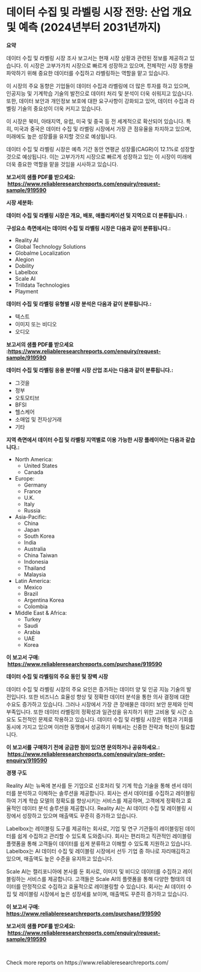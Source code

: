 <p><h1>데이터 수집 및 라벨링 시장 전망: 산업 개요 및 예측 (2024년부터 2031년까지)</h1></p><p><strong>요약</strong></p>
<p><p>데이터 수집 및 라벨링 시장 조사 보고서는 현재 시장 상황과 관련된 정보를 제공하고 있습니다. 이 시장은 고부가가치 시장으로 빠르게 성장하고 있으며, 전체적인 시장 동향을 파악하기 위해 중요한 데이터를 수집하고 라벨링하는 역할을 맡고 있습니다.</p><p>이 시장의 주요 동향은 기업들이 데이터 수집과 라벨링에 더 많은 투자를 하고 있으며, 인공지능 및 기계학습 기술의 발전으로 데이터 처리 및 분석이 더욱 쉬워지고 있습니다. 또한, 데이터 보안과 개인정보 보호에 대한 요구사항이 강화되고 있어, 데이터 수집과 라벨링 기술의 중요성이 더욱 커지고 있습니다.</p><p>이 시장은 북미, 아태지역, 유럽, 미국 및 중국 등 전 세계적으로 확산되어 있습니다. 특히, 미국과 중국은 데이터 수집 및 라벨링 시장에서 가장 큰 점유율을 차지하고 있으며, 미래에도 높은 성장률을 유지할 것으로 예상됩니다.</p><p>데이터 수집 및 라벨링 시장은 예측 기간 동안 연평균 성장률(CAGR)이 12.1%로 성장할 것으로 예상됩니다. 이는 고부가가치 시장으로 빠르게 성장하고 있는 이 시장이 미래에 더욱 중요한 역할을 맡을 것임을 시사하고 있습니다.</p></p>
<p><strong>보고서의 샘플 PDF를 받으세요: &nbsp;<a href="https://www.reliableresearchreports.com/enquiry/request-sample/919590">https://www.reliableresearchreports.com/enquiry/request-sample/919590</a></strong></p>
<p><strong>시장 세분화:</strong></p>
<p><strong> 데이터 수집 및 라벨링 시장은 개요, 배포, 애플리케이션 및 지역으로 더 분류됩니다. :</strong></p>
<p><strong>구성요소 측면에서는 데이터 수집 및 라벨링 시장은 다음과 같이 분류됩니다.:</strong></p>
<p><ul><li>Reality AI</li><li>Global Technology Solutions</li><li>Globalme Localization</li><li>Alegion</li><li>Dobility</li><li>Labelbox</li><li>Scale AI</li><li>Trilldata Technologies</li><li>Playment</li></ul></p>
<p><strong> 데이터 수집 및 라벨링 유형별 시장 분석은 다음과 같이 분류됩니다.:</strong></p>
<p><ul><li>텍스트</li><li>이미지 또는 비디오</li><li>오디오</li></ul></p>
<p><strong>보고서의 샘플 PDF를 받으세요 :<a href="https://www.reliableresearchreports.com/enquiry/request-sample/919590">https://www.reliableresearchreports.com/enquiry/request-sample/919590</a></strong></p>
<p><strong> 데이터 수집 및 라벨링 응용 분야별 시장 산업 조사는 다음과 같이 분류됩니다.:</strong></p>
<p><ul><li>그것을</li><li>정부</li><li>오토모티브</li><li>BFSI</li><li>헬스케어</li><li>소매업 및 전자상거래</li><li>기타</li></ul></p>
<p><strong>지역 측면에서 데이터 수집 및 라벨링 지역별로 이용 가능한 시장 플레이어는 다음과 같습니다.:</strong></p>
<p><ul>
    <li>
        North America:
        <ul>
            <li>United States</li>
            <li>Canada</li>
        </ul>
    </li>
    <li>
        Europe:
        <ul>
            <li>Germany</li>
            <li>France</li>
            <li>U.K.</li>
            <li>Italy</li>
            <li>Russia</li>
        </ul>
    </li>
    <li>
        Asia-Pacific:
        <ul>
            <li>China</li>
            <li>Japan</li>
            <li>South Korea</li>
            <li>India</li>
            <li>Australia</li>
            <li>China Taiwan</li>
            <li>Indonesia</li>
            <li>Thailand</li>
            <li>Malaysia</li>
        </ul>
    </li>
    <li>
        Latin America:
        <ul>
            <li>Mexico</li>
            <li>Brazil</li>
            <li>Argentina Korea</li>
            <li>Colombia</li>
        </ul>
    </li>
    <li>
        Middle East & Africa:
        <ul>
            <li>Turkey</li>
            <li>Saudi</li>
            <li>Arabia</li>
            <li>UAE</li>
            <li>Korea</li>
        </ul>
    </li>
    </ul></p>
<p><strong>이 보고서 구매: &nbsp;<a href="https://www.reliableresearchreports.com/purchase/919590">https://www.reliableresearchreports.com/purchase/919590</a></strong></p>
<p><strong>데이터 수집 및 라벨링의 주요 동인 및 장벽 시장</strong></p>
<p><p>데이터 수집 및 라벨링 시장의 주요 요인은 증가하는 데이터 양 및 인공 지능 기술의 발전입니다. 또한 비즈니스 효율성 향상 및 정확한 데이터 분석을 통한 의사 결정에 대한 수요도 증가하고 있습니다. 그러나 시장에서 가장 큰 장애물은 데이터 보안 문제와 인력 부족입니다. 또한 데이터 라벨링의 정확성과 일관성을 유지하기 위한 고비용 및 시간 소요도 도전적인 문제로 작용하고 있습니다. 데이터 수집 및 라벨링 시장은 위험과 기회를 동시에 가지고 있으며 이러한 동맹에서 성공하기 위해서는 신중한 전략과 혁신이 필요합니다.</p></p>
<p><strong>이 보고서를 구매하기 전에 궁금한 점이 있으면 문의하거나 공유하세요.: &nbsp;<a href="https://www.reliableresearchreports.com/enquiry/pre-order-enquiry/919590">https://www.reliableresearchreports.com/enquiry/pre-order-enquiry/919590</a></strong></p>
<p><strong>경쟁 구도</strong></p>
<p><p>Reality AI는 뉴욕에 본사를 둔 기업으로 신호처리 및 기계 학습 기술을 통해 센서 데이터를 분석하고 이해하는 솔루션을 제공합니다. 회사는 센서 데이터를 수집하고 레이블링하여 기계 학습 모델의 정확도를 향상시키는 서비스를 제공하며, 고객에게 정확하고 효율적인 데이터 분석 솔루션을 제공합니다. Reality AI는 AI 데이터 수집 및 레이블링 시장에서 성장하고 있으며 매출액도 꾸준히 증가하고 있습니다.</p><p>Labelbox는 레이블링 도구를 제공하는 회사로, 기업 및 연구 기관들이 레이블링된 데이터를 쉽게 수집하고 관리할 수 있도록 도와줍니다. 회사는 편리하고 직관적인 레이블링 플랫폼을 통해 고객들이 데이터를 쉽게 분류하고 이해할 수 있도록 지원하고 있습니다. Labelbox는 AI 데이터 수집 및 레이블링 시장에서 선두 기업 중 하나로 자리매김하고 있으며, 매출액도 높은 수준을 유지하고 있습니다.</p><p>Scale AI는 캘리포니아에 본사를 둔 회사로, 이미지 및 비디오 데이터를 수집하고 레이블링하는 서비스를 제공합니다. 고객들은 Scale AI의 플랫폼을 통해 다양한 형태의 데이터를 안정적으로 수집하고 효율적으로 레이블링할 수 있습니다. 회사는 AI 데이터 수집 및 레이블링 시장에서 높은 성장세를 보이며, 매출액도 꾸준히 증가하고 있습니다.</p></p>
<p><strong>이 보고서 구매: &nbsp; <a href="https://www.reliableresearchreports.com/purchase/919590">https://www.reliableresearchreports.com/purchase/919590</a></strong></p>
<p><strong>보고서의 샘플 PDF를 받으세요: &nbsp;<a href="https://www.reliableresearchreports.com/enquiry/request-sample/919590">https://www.reliableresearchreports.com/enquiry/request-sample/919590</a></strong><strong></strong></p>
<p>&nbsp;</p>
<p>Check more reports on https://www.reliableresearchreports.com/</p>